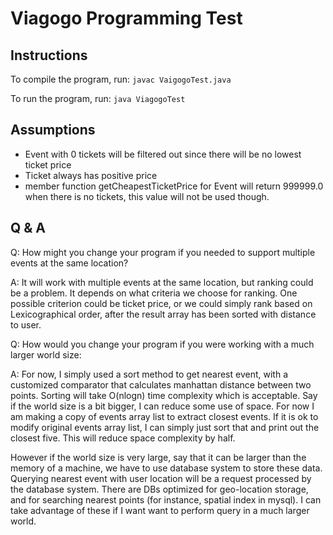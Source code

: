 # Viagogo Programming Test

## Instructions

To compile the program, run:
`javac VaigogoTest.java`

To run the program, run:
`java ViagogoTest`

## Assumptions
- Event with 0 tickets will be filtered out since there will be no lowest ticket price
- Ticket always has positive price
- member function getCheapestTicketPrice for Event will return 999999.0 when there is no tickets,
this value will not be used though.

## Q & A

Q: How might you change your program if you needed to support multiple events at the same location?

A: It will work with multiple events at the same location, but ranking could be a problem. It depends on what criteria we choose for ranking. One possible criterion could be ticket price, or we could simply rank based on Lexicographical order, after the result array has been sorted with distance to user.

Q: How would you change your program if you were working with a much larger world size:

A: For now, I simply used a sort method to get nearest event, with a customized comparator that calculates manhattan distance between two points. Sorting will take O(nlogn) time complexity which is acceptable. Say if the world size is a bit bigger, I can reduce some use of space. For now I am making a copy of events array list to extract closest events. If it is ok to modify original events array list, I can simply just sort that and print out the closest five. This will reduce space complexity by half. 

However if the world size is very large, say that it can be larger than the memory of a machine, we have to use database system to store these data. Querying nearest event with user location will be a request processed by the database system. There are DBs optimized for geo-location storage, and for searching nearest points (for instance, spatial index in mysql). I can take advantage of these if I want want to perform query in a much larger world.
